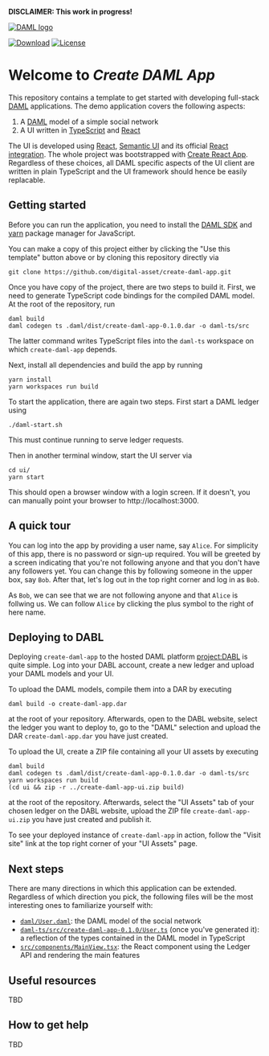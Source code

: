 **DISCLAIMER: This work in progress!**

[![DAML logo](https://daml.com/static/images/logo.png)](https://www.daml.com)

[![Download](https://img.shields.io/github/release/digital-asset/daml.svg?label=Download)](https://docs.daml.com/getting-started/installation.html)
[![License](https://img.shields.io/badge/License-Apache%202.0-blue.svg)](https://github.com/digital-asset/daml/blob/master/LICENSE)

# Welcome to _Create DAML App_

This repository contains a template to get started with developing full-stack
[DAML](https://daml.com/) applications. The demo application covers the following aspects:

1. A [DAML](https://docs.daml.com/index.html) model of a simple social network
2. A UI written in [TypeScript](https://www.typescriptlang.org/) and [React](https://reactjs.org/)

The UI is developed using [React](https://reactjs.org/),
[Semantic UI](https://react.semantic-ui.com/) and its
official [React integration](https://react.semantic-ui.com/).
The whole project was bootstrapped with
[Create React App](https://github.com/facebook/create-react-app).
Regardless of these choices, all DAML specific aspects of the UI client are
written in plain TypeScript and the UI framework should hence be easily
replacable.


## Getting started

Before you can run the application, you need to install the
[DAML SDK](https://docs.daml.com/getting-started/installation.html) and [yarn](https://yarnpkg.com/en/docs/install)
package manager for JavaScript. 

You can make a copy of this project either by clicking the
"Use this template" button above or by cloning this repository directly via
```
git clone https://github.com/digital-asset/create-daml-app.git
```

Once you have copy of the project, there are two steps to build it.
First, we need to generate TypeScript code bindings for the compiled DAML model.
At the root of the repository, run
```
daml build
daml codegen ts .daml/dist/create-daml-app-0.1.0.dar -o daml-ts/src
```
The latter command writes TypeScript files into the `daml-ts` workspace on which
`create-daml-app` depends.

Next, install all dependencies and build the app by running
```
yarn install
yarn workspaces run build
```

To start the application, there are again two steps.
First start a DAML ledger using
```
./daml-start.sh
```
This must continue running to serve ledger requests.

Then in another terminal window, start the UI server via
```
cd ui/
yarn start
```
This should open a browser window with a login screen.
If it doesn't, you can manually point your browser to http://localhost:3000.


## A quick tour

You can log into the app by providing a user name, say `Alice`. For simplicity 
of this app, there is no password or sign-up required. You will be greeted by 
a screen indicating that you're not following anyone and that you don't have 
any followers yet. You can change this by following someone in the upper box, 
say `Bob`. After that, let's log out in the top right corner and log in as `Bob`.

As `Bob`, we can see that we are not following anyone and that `Alice` is follwing
us. We can follow `Alice` by clicking the plus symbol to the right of here name.


## Deploying to DABL

Deploying `create-daml-app` to the hosted DAML platform
[project:DABL](https://projectdabl.com/) is quite simple. Log into your DABL
account, create a new ledger and upload your DAML models and your UI.

To upload the DAML models, compile them into a DAR by executing
```
daml build -o create-daml-app.dar
```
at the root of your repository. Afterwards, open to the DABL website, select
the ledger you want to deploy to, go to the "DAML" selection and upload the
DAR `create-daml-app.dar` you have just created.

To upload the UI, create a ZIP file containing all your UI assets by executing
```
daml build
daml codegen ts .daml/dist/create-daml-app-0.1.0.dar -o daml-ts/src
yarn workspaces run build
(cd ui && zip -r ../create-daml-app-ui.zip build)
```
at the root of the repository. Afterwards, select the "UI Assets" tab of your
chosen ledger on the DABL website, upload the ZIP file
`create-daml-app-ui.zip` you have just created and publish it.

To see your deployed instance of `create-daml-app` in action, follow the
"Visit site" link at the top right corner of your "UI Assets" page.


## Next steps

There are many directions in which this application can be extended.
Regardless of which direction you pick, the following files will be the most
interesting ones to familiarize yourself with:

- [`daml/User.daml`](daml/User.daml): the DAML model of the social network
- [`daml-ts/src/create-daml-app-0.1.0/User.ts`](src/daml/User.ts) (once you've generated it):
  a reflection of the types contained in the DAML model in TypeScript
- [`src/components/MainView.tsx`](src/components/MainView.tsx):
  the React component using the Ledger API and rendering the main features


## Useful resources

TBD


## How to get help

TBD

